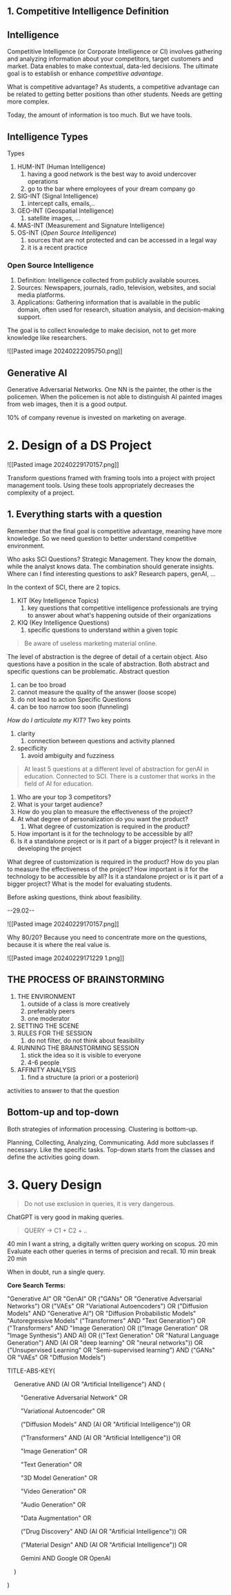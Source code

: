 
## 1. Competitive Intelligence Definition
## Intelligence
Competitive Intelligence (or Corporate Intelligence or CI) involves gathering and analyzing information about your competitors, target customers and market.
Data enables to make contextual, data-led decisions.
The ultimate goal is to establish or enhance *competitive advantage*.

What is competitive advantage?
As students, a competitive advantage can be related to getting better positions than other students.
Needs are getting more complex.

Today, the amount of information is too much.
But we have tools.

## Intelligence Types
Types
1. HUM-INT (Human Intelligence)
	1. having a good network is the best way to avoid undercover operations
	2. go to the bar where employees of your dream company go
2. SIG-INT (Signal Intelligence)
	1. intercept calls, emails,..
3. GEO-INT (Geospatial Intelligence)
	1. satellite images, ...
4. MAS-INT (Measurement and Signature Intelligence)
5. OS-INT (*Open Source Intelligence*)
	1. sources that are not protected and can be accessed in a legal way
	2. it is a recent practice

### Open Source Intelligence
1. Definition: Intelligence collected from publicly available sources.
2. Sources: Newspapers, journals, radio, television, websites, and social media platforms.
3. Applications: Gathering information that is available in the public domain, often used for research, situation analysis, and decision-making support.

The goal is to collect knowledge to make decision, not to get more knowledge like researchers.

![[Pasted image 20240222095750.png]]


## Generative AI
Generative Adversarial Networks.
One NN is the painter, the other is the policemen.
When the policemen is not able to distinguish AI painted images from web images, then it is a good output.

10% of company revenue is invested on marketing on average.

# 2. Design of a DS Project

![[Pasted image 20240229170157.png]]

Transform questions framed with framing tools into a project with project management tools.
Using these tools appropriately decreases the complexity of a project.

## 1. Everything starts with a question
Remember that the final goal is competitive advantage, meaning have more knowledge.
So we need question to better understand competitive environment.

Who asks SCI Questions? Strategic Management. They know the domain, while the analyst knows data. The combination should generate insights.
Where can I find interesting questions to ask?
Research papers, genAI, ...

In the context of SCI, there are 2 topics.
1. KIT (Key Intelligence Topics)
	1. key questions that competitive intelligence professionals are trying to answer about what's happening outside of their organizations
2. KIQ (Key Intelligence Questions)
	1. specific questions to understand within a given topic
> Be aware of useless marketing material online.

The level of abstraction is the degree of detail of a certain object.
Also questions have a position in the scale of abstraction.
Both abstract and specific questions can be problematic.
Abstract question
1. can be too broad
2. cannot measure the quality of the answer (loose scope)
3. do not lead to action
Specific Questions
1. can be too narrow too soon (funneling)

*How do I articulate my KIT?*
Two key points
1. clarity
	1. connection between questions and activity planned
2. specificity
	1. avoid ambiguity and fuzziness


> At least 5 questions at a different level of abstraction for genAI in education.
> Connected to SCI.
> There is a customer that works in the field of AI for education.

1. Who are your top 3 competitors?
2. What is your target audience?
3. How do you plan to measure the effectiveness of the project?
4. At what degree of personalization do you want the product?
	1. What degree of customization is required in the product?
5. How important is it for the technology to be accessible by all?
6. Is it a standalone project or is it part of a bigger project? Is it relevant in developing the project

What degree of customization is required in the product?
How do you plan to measure the effectiveness of the project?
How important is it for the technology to be accessible by all?
Is it a standalone project or is it part of a bigger project?
What is the model for evaluating students.

Before asking questions, think about feasibility.


--29.02--

![[Pasted image 20240229170157.png]]

Why 80/20? Because you need to concentrate more on the questions, because it is where the real value is.

![[Pasted image 20240229171229 1.png]]

## THE PROCESS OF BRAINSTORMING
1. THE ENVIRONMENT
	1. outside of a class is more creatively
	2. preferably peers
	3. one moderator
2. SETTING THE SCENE
3. RULES FOR THE SESSION
	1. do not filter, do not think about feasibility
4. RUNNING THE BRAINSTORMING SESSION
	1. stick the idea so it is visible to everyone
	2. 4-6 people
5. AFFINITY ANALYSIS
	1. find a structure (a priori or a posteriori)

activities to answer to that the question




## Bottom-up and top-down
Both strategies of information processing.
Clustering is bottom-up.

Planning, Collecting, Analyzing, Communicating.
Add more subclasses if necessary. Like the specific tasks.
Top-down starts from the classes and define the activities going down.



# 3. Query Design

> Do not use exclusion in queries, it is very dangerous.

ChatGPT is very good in making queries.

> QUERY -> C1 + C2 + ..

40 min
I want a string, a digitally written query working on scopus.
20 min
Evaluate each other queries in terms of precision and recall.
10 min
break
20 min


When in doubt, run a single query.




**Core Search Terms:**

"Generative AI" OR "GenAI"
OR ("GANs" OR "Generative Adversarial Networks")
OR ("VAEs" OR "Variational Autoencoders")
OR ("Diffusion Models" AND "Generative AI") OR "Diffusion Probabilistic Models"
"Autoregressive Models"
("Transformers" AND "Text Generation") OR ("Transformers" AND "Image Generation)
OR
(("Image Generation" OR "Image Synthesis") AND AI)
OR (("Text Generation" OR "Natural Language Generation") AND (AI OR "deep learning" OR "neural networks"))
OR
("Unsupervised Learning" OR "Semi-supervised learning") AND ("GANs" OR "VAEs" OR "Diffusion Models")



TITLE-ABS-KEY(

    Generative AND (AI OR "Artificial Intelligence") AND (

        "Generative Adversarial Network" OR 

        "Variational Autoencoder" OR  

        ("Diffusion Models" AND (AI OR "Artificial Intelligence")) OR 

        ("Transformers" AND (AI OR "Artificial Intelligence")) OR 

        "Image Generation" OR 

        "Text Generation" OR 

        "3D Model Generation" OR 

        "Video Generation" OR 

        "Audio Generation" OR 

        "Data Augmentation" OR 

        ("Drug Discovery" AND (AI OR "Artificial Intelligence")) OR

        ("Material Design" AND (AI OR "Artificial Intelligence")) OR

        Gemini AND Google OR OpenAI

    )

)